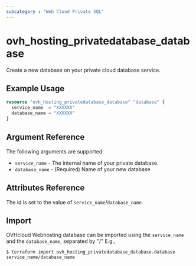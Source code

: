 ```yaml
---
subcategory : "Web Cloud Private SQL"
---
```


# ovh_hosting_privatedatabase_database

Create a new database on your private cloud database service.

## Example Usage

```terraform
resource "ovh_hosting_privatedatabase_database" "database" {
  service_name  = "XXXXXX"
  database_name = "XXXXXX"
}
```

## Argument Reference

The following arguments are supported:

* `service_name` - The internal name of your private database.
* `database_name` - (Required) Name of your new database

## Attributes Reference

The id is set to the value of `service_name`/`database_name`.

## Import

OVHcloud Webhosting database can be imported using the `service_name` and the `database_name`, separated by "/" E.g.,

```
$ terraform import ovh_hosting_privatedatabase_database.database service_name/database_name
```
